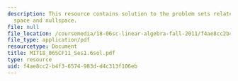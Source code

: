 ```yaml
---
description: This resource contains solution to the problem sets related to column
  space and nullspace.
file: null
file_location: /coursemedia/18-06sc-linear-algebra-fall-2011/f4ae8cc2b4f36574983dd4c313f106eb_MIT18_06SCF11_Ses1.6sol.pdf
file_type: application/pdf
resourcetype: Document
title: MIT18_06SCF11_Ses1.6sol.pdf
type: resource
uid: f4ae8cc2-b4f3-6574-983d-d4c313f106eb
---
```

